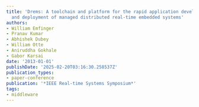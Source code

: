 ```yaml
---
title: 'Drems: A toolchain and platform for the rapid application development, integration,
  and deployment of managed distributed real-time embedded systems'
authors:
- William Emfinger
- Pranav Kumar
- Abhishek Dubey
- William Otte
- Aniruddha Gokhale
- Gabor Karsai
date: '2013-01-01'
publishDate: '2025-02-20T03:16:30.258537Z'
publication_types:
- paper-conference
publication: '*IEEE Real-time Systems Symposium*'
tags:
- middleware
---
```

